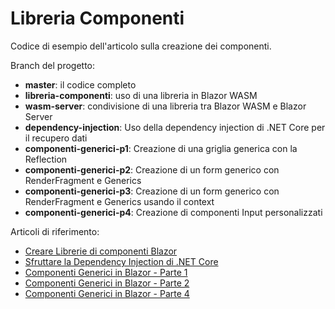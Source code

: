 # Libreria Componenti

Codice di esempio dell'articolo sulla creazione dei componenti.

Branch del progetto:

* **master**: il codice completo
* **libreria-componenti**: uso di una libreria in Blazor WASM
* **wasm-server**: condivisione di una libreria tra Blazor WASM e Blazor Server
* **dependency-injection**: Uso della dependency injection di .NET Core per il recupero dati
* **componenti-generici-p1**: Creazione di una griglia generica con la Reflection
* **componenti-generici-p2**: Creazione di un form generico con RenderFragment e Generics
* **componenti-generici-p3**: Creazione di un form generico con RenderFragment e Generics usando il context
* **componenti-generici-p4**: Creazione di componenti Input personalizzati

Articoli di riferimento: 

* [Creare Librerie di componenti Blazor](https://blazordev.it/blazor/advanced/2020/05/03/creare-una-libreria-di-componenti.html)
* [Sfruttare la Dependency Injection di .NET Core](https://blazordev.it/blazor/advanced/2020/05/10/dependency-injection-net-core.html)
* [Componenti Generici in Blazor - Parte 1](https://blazordev.it/blazor/advanced/2020/05/17/componenti-blazor-generici-p1.html)
* [Componenti Generici in Blazor - Parte 2](https://blazordev.it/blazor/advanced/2020/05/25/componenti-blazor-generici-p2.html)
* [Componenti Generici in Blazor - Parte 4](https://blazordev.it/blazor/advanced/2020/06/07/componenti-blazor-generici-p4.html)